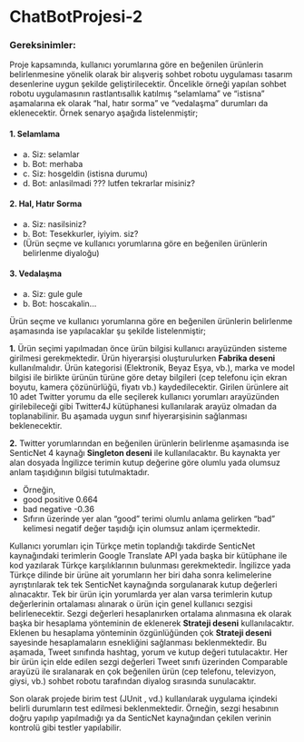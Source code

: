 # ChatBotProjesi-2

### Gereksinimler:
Proje kapsamında, kullanıcı yorumlarına göre en beğenilen ürünlerin belirlenmesine yönelik olarak bir alışveriş sohbet robotu uygulaması tasarım desenlerine uygun şekilde geliştirilecektir. Öncelikle örneği yapılan sohbet robotu  uygulamasının rastlantısallık katılmış “selamlama” ve “istisna” aşamalarına ek olarak “hal, hatır sorma” ve “vedalaşma” durumları da eklenecektir.
Örnek senaryo aşağıda listelenmiştir;
 #### 1.	Selamlama
- a.	Siz: selamlar
- b.	Bot: merhaba
- c.	Siz: hosgeldin (istisna durumu)
- d.	Bot: anlasilmadi ??? lutfen tekrarlar misiniz?

 #### 2.	Hal, Hatır Sorma
- a.	Siz: nasilsiniz?
- b.	Bot: Tesekkurler, iyiyim. siz?
- (Ürün seçme ve kullanıcı yorumlarına göre en beğenilen ürünlerin belirlenme diyaloğu)

 #### 3.	Vedalaşma
- a.	Siz: gule gule
- b.	Bot: hoscakalin...

Ürün seçme ve kullanıcı yorumlarına göre en beğenilen ürünlerin belirlenme aşamasında ise yapılacaklar şu şekilde listelenmiştir;

**1.**	Ürün seçimi yapılmadan önce ürün bilgisi kullanıcı arayüzünden sisteme girilmesi gerekmektedir. Ürün hiyerarşisi oluşturulurken **Fabrika deseni** kullanılmalıdır. Ürün kategorisi (Elektronik, Beyaz Eşya, vb.), marka ve model bilgisi ile birlikte ürünün türüne göre detay bilgileri (cep telefonu için ekran boyutu, kamera çözünürlüğü, fiyatı vb.) kaydedilecektir. Girilen ürünlere ait 10 adet Twitter yorumu da elle seçilerek kullanıcı yorumları arayüzünden girilebileceği gibi Twitter4J  kütüphanesi kullanılarak arayüz olmadan da toplanabilinir. Bu aşamada uygun sınıf hiyerarşisinin sağlanması beklenecektir.

**2.**	Twitter yorumlarından en beğenilen ürünlerin belirlenme aşamasında ise SenticNet 4  kaynağı **Singleton deseni** ile kullanılacaktır. Bu kaynakta yer alan dosyada İngilizce terimin kutup değerine göre olumlu yada olumsuz anlam taşıdığının bilgisi tutulmaktadır.
- Örneğin,
- good	positive	0.664
- bad	negative	-0.36
- Sıfırın üzerinde yer alan “good” terimi olumlu anlama gelirken “bad” kelimesi negatif değer taşıdığı için olumsuz anlam içermektedir.

Kullanıcı yorumları için Türkçe metin toplandığı takdirde SenticNet kaynağındaki terimlerin Google Translate API  yada başka bir kütüphane ile kod yazılarak Türkçe karşılıklarının bulunması gerekmektedir. İngilizce yada Türkçe dilinde bir ürüne ait yorumların her biri daha sonra kelimelerine ayrıştırılarak tek tek SenticNet kaynağında sorgulanarak kutup değerleri alınacaktır. Tek bir ürün için yorumlarda yer alan varsa terimlerin kutup değerlerinin ortalaması alınarak o ürün için genel kullanıcı sezgisi belirlenecektir.  Sezgi değerleri hesaplanırken ortalama alınmasına ek olarak başka bir hesaplama yönteminin de eklenerek **Strateji deseni** kullanılacaktır. Eklenen bu hesaplama yönteminin özgünlüğünden çok **Strateji deseni** sayesinde hesaplamaların esnekliğini sağlanması beklenmektedir. Bu aşamada, Tweet sınıfında hashtag, yorum ve kutup değeri tutulacaktır. Her bir ürün için elde edilen sezgi değerleri Tweet sınıfı üzerinden Comparable arayüzü ile sıralanarak en çok beğenilen ürün (cep telefonu, televizyon, giysi, vb.) sohbet robotu tarafından diyalog sırasında sunulacaktır.

Son olarak projede birim test (JUnit , vd.) kullanılarak uygulama içindeki belirli durumların test edilmesi beklenmektedir. Örneğin, sezgi hesabının doğru yapılıp yapılmadığı ya da SenticNet kaynağından çekilen verinin kontrolü gibi testler yapılabilir.
